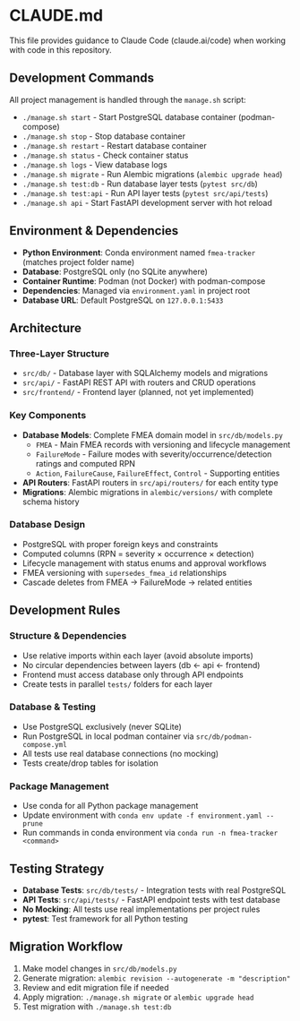 # CLAUDE.md

This file provides guidance to Claude Code (claude.ai/code) when working with code in this repository.

## Development Commands

All project management is handled through the `manage.sh` script:

- `./manage.sh start` - Start PostgreSQL database container (podman-compose)
- `./manage.sh stop` - Stop database container  
- `./manage.sh restart` - Restart database container
- `./manage.sh status` - Check container status
- `./manage.sh logs` - View database logs
- `./manage.sh migrate` - Run Alembic migrations (`alembic upgrade head`)
- `./manage.sh test:db` - Run database layer tests (`pytest src/db`)
- `./manage.sh test:api` - Run API layer tests (`pytest src/api/tests`)
- `./manage.sh api` - Start FastAPI development server with hot reload

## Environment & Dependencies

- **Python Environment**: Conda environment named `fmea-tracker` (matches project folder name)
- **Database**: PostgreSQL only (no SQLite anywhere)
- **Container Runtime**: Podman (not Docker) with podman-compose
- **Dependencies**: Managed via `environment.yaml` in project root
- **Database URL**: Default PostgreSQL on `127.0.0.1:5433`

## Architecture

### Three-Layer Structure
- `src/db/` - Database layer with SQLAlchemy models and migrations
- `src/api/` - FastAPI REST API with routers and CRUD operations  
- `src/frontend/` - Frontend layer (planned, not yet implemented)

### Key Components
- **Database Models**: Complete FMEA domain model in `src/db/models.py`
  - `FMEA` - Main FMEA records with versioning and lifecycle management
  - `FailureMode` - Failure modes with severity/occurrence/detection ratings and computed RPN
  - `Action`, `FailureCause`, `FailureEffect`, `Control` - Supporting entities
- **API Routers**: FastAPI routers in `src/api/routers/` for each entity type
- **Migrations**: Alembic migrations in `alembic/versions/` with complete schema history

### Database Design
- PostgreSQL with proper foreign keys and constraints
- Computed columns (RPN = severity × occurrence × detection)
- Lifecycle management with status enums and approval workflows
- FMEA versioning with `supersedes_fmea_id` relationships
- Cascade deletes from FMEA → FailureMode → related entities

## Development Rules

### Structure & Dependencies  
- Use relative imports within each layer (avoid absolute imports)
- No circular dependencies between layers (db ← api ← frontend)
- Frontend must access database only through API endpoints
- Create tests in parallel `tests/` folders for each layer

### Database & Testing
- Use PostgreSQL exclusively (never SQLite)
- Run PostgreSQL in local podman container via `src/db/podman-compose.yml`
- All tests use real database connections (no mocking)
- Tests create/drop tables for isolation

### Package Management
- Use conda for all Python package management
- Update environment with `conda env update -f environment.yaml --prune`
- Run commands in conda environment via `conda run -n fmea-tracker <command>`

## Testing Strategy

- **Database Tests**: `src/db/tests/` - Integration tests with real PostgreSQL
- **API Tests**: `src/api/tests/` - FastAPI endpoint tests with test database
- **No Mocking**: All tests use real implementations per project rules
- **pytest**: Test framework for all Python testing

## Migration Workflow

1. Make model changes in `src/db/models.py`
2. Generate migration: `alembic revision --autogenerate -m "description"`
3. Review and edit migration file if needed
4. Apply migration: `./manage.sh migrate` or `alembic upgrade head`
5. Test migration with `./manage.sh test:db`